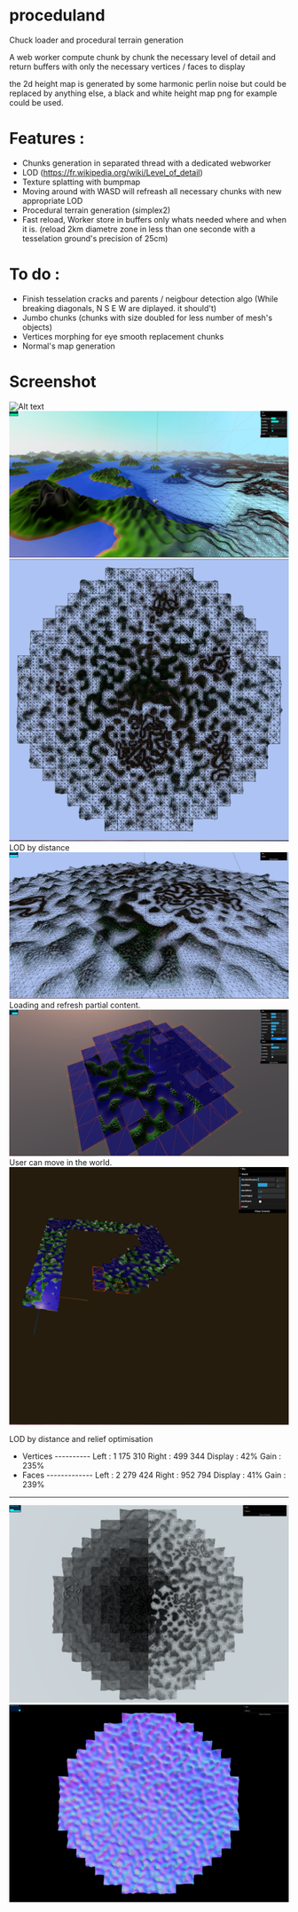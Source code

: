 # proceduland
Chuck loader and procedural terrain generation

A web worker compute chunk by chunk the necessary level of detail
and return buffers with only the necessary vertices / faces to display

the 2d height map is generated by some harmonic perlin noise but could be replaced by anything else,
a black and white height map png for example could be used.

# Features :
* Chunks generation in separated thread with a dedicated webworker
* LOD (https://fr.wikipedia.org/wiki/Level_of_detail)
* Texture splatting with bumpmap
* Moving around with WASD will refreash all necessary chunks with new appropriate LOD
* Procedural terrain generation (simplex2)
* Fast reload, Worker store in buffers only whats needed where and when it is. (reload 2km diametre zone in less than one seconde with a tesselation ground's precision of 25cm)

# To do :
* Finish tesselation cracks and parents / neigbour detection algo (While breaking diagonals, N S E W are diplayed. it should't)
* Jumbo chunks (chunks with size doubled for less number of mesh's objects)
* Vertices morphing for eye smooth replacement chunks
* Normal's map generation

# Screenshot
![Alt text](/screenshot/0.png?raw=true "Optional Title")
![Alt text](/screenshot/1.png?raw=true "Optional Title")
![Alt text](/screenshot/2.png?raw=true "Optional Title")
LOD by distance
![Alt text](/screenshot/3.png?raw=true "Optional Title")
Loading and refresh partial content.
![Alt text](/screenshot/4.png?raw=true "Optional Title")
User can move in the world.
![Alt text](/screenshot/5.png?raw=true "Optional Title")

LOD by distance and relief optimisation

- Vertices ----------
Left    : 1 175 310
Right   :   499 344
Display :        42%
Gain    :       235%
- Faces -------------
Left    : 2 279 424
Right   :   952 794
Display :        41%
Gain    :       239%
---------------------

![Alt text](/screenshot/6.png?raw=true "Optional Title")
![Alt text](/screenshot/7.png?raw=true "Optional Title")
